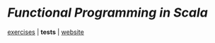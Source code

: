 # _Functional Programming in Scala_

[exercises](../../../../../../main/scala/com/martinbrosenberg/exercises/fpinscala) | **tests** | [website](https://www.manning.com/books/functional-programming-in-scala)
